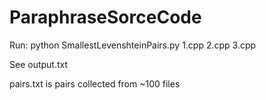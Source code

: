 # ParaphraseSorceCode

Run: python SmallestLevenshteinPairs.py 1.cpp 2.cpp 3.cpp 

See output.txt

pairs.txt is pairs collected from ~100 files
